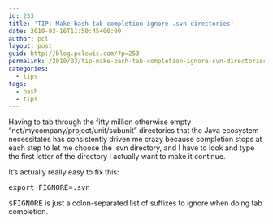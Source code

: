 ```yaml
---
id: 253
title: 'TIP: Make bash tab completion ignore .svn directories'
date: 2010-03-16T11:50:45+00:00
author: pcl
layout: post
guid: http://blog.pclewis.com/?p=253
permalink: /2010/03/tip-make-bash-tab-completion-ignore-svn-directories/
categories:
  - tips
tags:
  - bash
  - tips
---
```

Having to tab through the fifty million otherwise empty &#8220;net/mycompany/project/unit/subunit&#8221; directories that the Java ecosystem necessitates has consistently driven me crazy because completion stops at each step to let me choose the .svn directory, and I have to look and type the first letter of the directory I actually want to make it continue.

It&#8217;s actually really easy to fix this:

<pre class="brush: bash; light: true; title: ; notranslate" title="">export FIGNORE=.svn</pre>

<tt>$FIGNORE</tt> is just a colon-separated list of suffixes to ignore when doing tab completion.